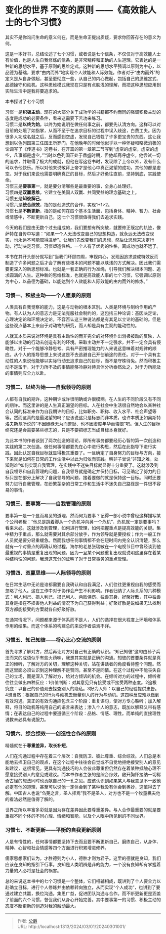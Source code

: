 # 变化的世界 不变的原则 ——《高效能人士的七个习惯》


其实不是你询问生命的意义何在，而是生命正提出质疑，要求你回答存在的意义为何。

这是一本好书，总结论述了七个习惯，或者说是七个信条，不仅仅对于高效能人士有价值，也是人生自我修炼的信条，是非常精粹和正确的人生道理。它表达的是一种新的思想水平，基于原则的思维定式。这种新的思想水平强调以原则为中心，以品德为基础，要求“由内而外”地实现个人效能和人际效能。作者对于“由内而外”的定义是从自身做起，甚至更彻底一些，从自己的内心做起，包括自己的思维定式、品德操守和动机。这种思维模式我现在只是有点肤浅的理解，而把这种思想应用到实际生活中是我将要追求的。

本书探讨了七个习惯

习惯一是**积极主动**。现在的大部分关于成功学的书籍都不约而同的强调积极主动的态度是成功的必要条件，看来这需要下苦功来练习。  
习惯二是**以终为始**。以终为始说明在做任何事之前，都要先认清方向。这样可以对目前的处境了如指掌，从而不至于在追求目标的过程中误入歧途，白费工夫。因为很多人功成名就之后，反而感到空虚，发现自己牺牲了许多更宝贵的东西。这让我想到以色列国第三任国王所罗门，在他晚年的时候他似乎以一种怀疑和略微消极的论调写了《传道书》这卷书，在开篇的第一章第二节写到“虚空的虚空，虚空的虚空，凡事都是虚空。”当时以色列国正处于鼎盛时期，但他却高呼虚空。他尝试一切的追求，并取得了极大的成就，但他在写这卷书时，发现除了上帝以外，没有什么可以令他快乐。所以对他来说敬拜上帝才是他心中真正渴望的成功，其他的都是虚空。对于我们来说也需要明确真正的目标，然后才好勇往直前，坚持到底，实践使命。  
习惯三是**要事第一**，就是要分清哪些是最重要的事，全身心处理好。  
习惯四是**双赢思维**。它建立在美国人双赢、共同受益的理念基础之上。  
习惯五是**知彼解己**。  
习惯六是**统合综效**，指的是创造式的合作，实现1+1>2。  
习惯七是**不断更新**，指的是如何在四个基本生活面，包括身体、精神、智力、社会或情感中，不断更新自己。这七个习惯很值得我们去追求实践。

今天的我们是由无数个过去组成的，我们要想有所突破，就要修正既定的轨迹，像萨特在自传中写道：“如果一个人无法改变自己的思想构造，就永远无法改变现实，也永远不可能取得进步”。让我们先改变我们的思想，然后让思想来决定行动，行动决定习惯，习惯塑造性格。一个人有了优秀的性格，离成功也就不远了。

本书在其开头部分就写到“当我们环顾四周，审视内心，发现因追求速成特效反而制造了许多问题之后才会了解有些根本的问题不能以肤浅的方式解决。因此我们需要更深入的新思想标准。也就是一套正确的行为准绳，引导我们解决根本问题、追求圆满的人生。这种新的思维标准，也就是高效能人事的七个习惯，它强调以原则为中心，以品德为基础，以能达到个人效能和人际效能的由内而外的修炼。”

### 习惯一、积极主动——个人愿景的原则

人类具有自我觉察的能力，这是与动物的根本区别。人类是环境与制约作用的产物。有人认为人的意志力是无法克服社会制约的，这包括三种论调：基因决定论，心理决定论和环境决定论。不容否认这三种说法都是有其足以立论的基础的。但是这些观点基本上来自于对动物的研究，而人却是具有主观的能动性的。

人就其本质来说对环境是具有主动性的而非完全的对环境作出消极被动的反映，人能够以主动的行动去创造有利的环境。采取主动并不一定强求，并不一定会具有侵略性，对于一个能够冷静思考、具有严密推理能力的人来说这意味着对规律的顺应。从个人的指导思想上来说这是不去逃避自己开创前途的责任。对于一个具有主动性的人来说他能够以实际行动去追求自己的目标，而不是守株待兔。然而积极主动不是蛮干，对于力所不及的事情能够冷静对待具体分析泰然处之，对于力所能及的事情则应全力以赴。

### 习惯二、以终为始——自我领导的原则

人都有自我的期许，这种期许或许很明确或许很模糊。在人生的不同阶段又有不同的期许。而这里讲的是人生真正渴望的目标。人在社会中生活很自然地会以某种社会认同的标准来作为自我期许的目标，比如职务、职称、收入水平、社会声望等等。然而这真的是最渴望的吗？应该说这只是标志而非本质，也许本质正如奥斯特洛夫斯基所说的“不因碌碌无为而羞耻、也不因虚度年华而悔恨”吧。但人生的目标终究还是会需要某些标志的，只是不要把标志当成目标本身就好。

为此本书的作者谈到了两次创造的理论，即所有事务都要经历心智的第一次创造和实践的第二次创造。做任何事情都要先在心中进行构思，然后在此指导下进行实践。因此认定自我目标就显得极其重要了。一旦确定了自身努力的目标与方向，接下来就是如何在日常的工作生活中以此为归依而实践。韩非子曾说“非知之难，处知则难”如何实现自我管理，在实践中不迷失目标就显得十分重要了。这就涉及到自我领导和自我管理的问题，自我领导就是确定并保持目标，可见确定了努力的目标只是在部分上解决了自我领导的问题，接着要做的就是保持这一目标。同时还要努力进行自我管理，在纷繁芜杂的日常工作和生活中不迷失自己路径是一件很不容易的事情。

### 习惯三、要事第一——自我管理的原则

要事第一是一个显而易见的道理，然而何为要事？记得一部小说中曾经这样描写某个公司老板：“他总是跳着脚从一个危机冲向另一个危机”，危机就一定是要事吗？看来未必。这就涉及到管理，如何进行管理，如何把握重点是提高效能的关键。集中精力于重点，那么就需要对其余部分放手，作为领导就是要授权；作为一般工作人员就是要分轻重缓急。然而我想任何事情都不会在短时间内完全认识清楚，那么就有一个对重点的再确认的过程，海尔的老总张瑞敏在一个电视节目中曾经谈到他最重视的事情是重复出现的问题，因为一旦某个问题重复出现就说明这里存在着某种结构性的问题。我想这充分的证明了对于日常事务的重点管理。

### 习惯四、双赢思维——人际领导的原则

在日常生活中无论是谁都需要自我确认和自我满足，人们往往更重视自我的感受而忽略了他人。这在工作中对于协作会产生不利影响。作者归纳了人际关系的六种模式：利人利己、损人利己、损己利人、两败俱伤、独善其身、好聚好散，其中独善其身是指在不损害他人利益的情况下为自己获得利益；好聚好散是说如果无法找到双方都能接受的方案就各自好聚好散。

在通常情况下，问题都来源于体系而不是人，人们的选择在很大程度上环境和体系作用的结果。而这个体系的构建总的来说作者语焉不详。

### 习惯五、知己知彼——将心比心交流的原则

首先寻求了解对方，然后再让对方对自己有正确的认识。“知己知彼”这句由孙子兵法而来的成语似乎有些火药味，我想其实就是正确的沟通。知彼的首要条件就是真正的倾听，了解对方的关切，理解这种关切，站在讲话者的角度看待整个问题。然而这里面必须认识到这种理解不是赞同，甚至不是同情。在这个过程中不能丧失自己的立场，而是深入了解对方，给对方倾诉的机会。在倾听对方的过程中，倾听者往往会做出四种反应：1价值判断：对其意见只有接受或不接受两种态度。2追根究底：以自己的价值观去探查别人的隐私。3好为人师：以自己的经验提供忠告。4想当然：根据自己的行为与动机去衡量别人的行为与动机。这四种反应难以做到有效沟通。真正的有效沟通应包含三个阶段：重复语句，使对方专心聆听；加入解释，将目的动机等纯用自己的语言来表达；渗入个人的意志，既加以解释又带有感情；在表达自己的过程中要遵循三个阶段：品格、情感、理性。而单纯的直接理性说教未必具有说服力。

### 习惯六、综合综效——创造性合作的原则

精髓就在于**尊重差异，取长补短**。

人们在沟通过程中存在着三个层次：自我防卫、彼此尊重、综合综效。人们总是本能地去捍卫自己的观点，在这个过程中往往会自觉或不自觉地拒绝接受别人的意见和建议，这很常见。更具有沟通技巧的人会彼此尊重但仍然存在着某种抵触心理不愿意接受别人的意见或建议。而本书作者主张的是综合综效，敞开胸怀接纳一切稀奇古怪的想法同时也贡献自己的一孔之见。应该认识到如果某人与我意见不一致他必定有他的道理，甚至可以说他一定体会到了某种我没有体会到奥妙，这值得去了解。中国古人也说“刍荛之言，圣人择焉”我不是圣人，对方也不是一个牧童樵夫他的看法必然是值得了解的。

世界之所以丰富多彩就是因为存在差异因此要尊重差异。与人合作最重要的就是要重视不同个体的不同心理、情绪和智能，以及个人眼中所见到的不同世界。

### 习惯七、不断更新——平衡的自我更新原则

人是有惰性的，任何事情都要坚持下去而且要不断更新自己，磨练自己，从身体、精神、心智和社会情感等四个方面进行积累增进修养。

儒家思想家们认为，才胜德则为小人，德胜才则为君子。这里的德就是良知，我们应该在良知的指引下行事。良知是人类明辨是非的能力，一个没有良知却有掌握着力量的人必将是社会的祸害。

总的来说这本书中的七个习惯是一个整体，它们相辅相成，既讲到了个人要全力以赴确立目标，进行个人修炼并由依赖转向独立，从而实现“个人成功”，也讲到了要通过建立共赢，换位沟通，集思广益，促进团队沟通与合作。而不断更新更是涵盖了前面的六个习惯，督促我们从身心开始完善。其中要事第一的习惯、积极主动的态度不断更新的创造对我的触动最大。

---

> 作者: [公爵](https://blog.gjcloak.top)  
> URL: http://localhost:1313/2024/03/01/20240301001/  

